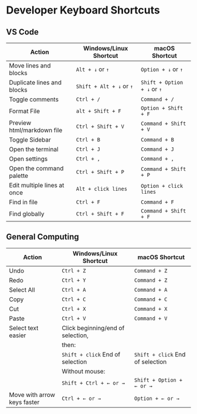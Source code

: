 # Developer Keyboard Shortcuts

## VS Code
| Action                      | Windows/Linux Shortcut   | macOS Shortcut              |
| --------------------------- | ------------------------ | --------------------------- |
| Move lines and blocks       | `Alt + ↓` or `↑`         | `Option + ↓` or `↑`         |
| Duplicate lines and blocks  | `Shift + Alt + ↓` or `↑` | `Shift + Option + ↓` or `↑` |
| Toggle comments             | `Ctrl + /`               | `Command + /`               |
| Format File                 | `alt + Shift + F`        | `Option + Shift + F`        |
| Preview html/markdown file  | `Ctrl + Shift + V`       | `Command + Shift + V`       |
| Toggle Sidebar              | `Ctrl + B`               | `Command + B`               |
| Open the terminal           | `Ctrl + J`               | `Command + J`               |
| Open settings               | `Ctrl + ,`               | `Command + ,`               |
| Open the command palette    | `Ctrl + Shift + P`       | `Command + Shift + P`       |
| Edit multiple lines at once | `Alt + click lines`      | `Option + click lines`      |
| Find in file                | `Ctrl + F`               | `Command + F`               |
| Find globally               | `Ctrl + Shift + F`       | `Command + Shift + F`       |

## General Computing

| Action                      | Windows/Linux Shortcut            | macOS Shortcut                   |
| --------------------------- | --------------------------------- | -------------------------------- |
| Undo                        | `Ctrl + Z`                        | `Command + Z`                    |
| Redo                        | `Ctrl + Y`                        | `Command + Z`                    |
| Select All                  | `Ctrl + A`                        | `Command + A`                    |
| Copy                        | `Ctrl + C`                        | `Command + C`                    |
| Cut                         | `Ctrl + X`                        | `Command + X`                    |
| Paste                       | `Ctrl + V`                        | `Command + V`                    |
| Select text easier          | Click beginning/end of selection, |
|                             | then:                             |
|                             | `Shift + click` End of selection  | `Shift + click` End of selection |
|                             | Without mouse:                    |                                  |
|                             | `Shift + Ctrl + ← or →`           | `Shift + Option + ← or →`        |
| Move with arrow keys faster | `Ctrl + ← or →`                   | `Option + ← or →`                |
